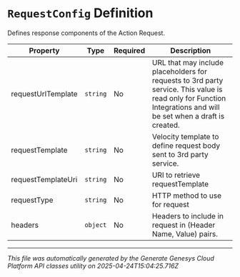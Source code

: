 # `RequestConfig` Definition

Defines response components of the Action Request.

| Property | Type | Required | Description |
|----------|------|----------|-------------|
| requestUrlTemplate | `string` | No | URL that may include placeholders for requests to 3rd party service. This value is read only for Function Integrations and will be set when a draft is created. |
| requestTemplate | `string` | No | Velocity template to define request body sent to 3rd party service. |
| requestTemplateUri | `string` | No | URI to retrieve requestTemplate |
| requestType | `string` | No | HTTP method to use for request |
| headers | `object` | No | Headers to include in request in (Header Name, Value) pairs. |

---

*This file was automatically generated by the Generate Genesys Cloud Platform API classes utility on 2025-04-24T15:04:25.716Z*
